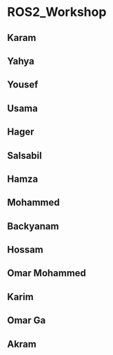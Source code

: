 # ROS2_Workshop

## Karam

## Yahya

## Yousef

## Usama

## Hager

## Salsabil

## Hamza

## Mohammed

## Backyanam

## Hossam

## Omar Mohammed

## Karim

## Omar Ga

## Akram
